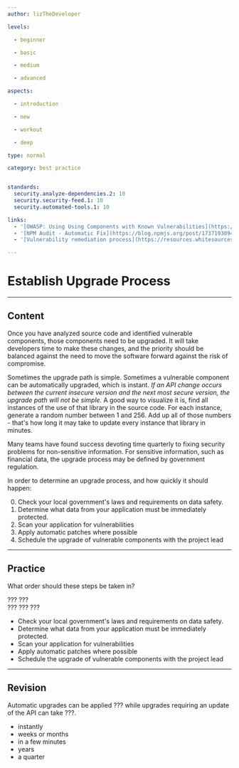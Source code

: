 ```yaml
---
author: lizTheDeveloper

levels:

  - beginner

  - basic

  - medium

  - advanced

aspects:

  - introduction

  - new

  - workout

  - deep

type: normal

category: best practice


standards:
  security.analyze-dependencies.2: 10
  security.security-feed.1: 10
  security.automated-tools.1: 10

links:
  - '[OWASP: Using Using Components with Known Vulnerabilities](https://www.owasp.org/index.php/Top_10-2017_A9-Using_Components_with_Known_Vulnerabilities)'
  - '[NPM Audit - Automatic Fix](https://blog.npmjs.org/post/173719309445/npm-audit-identify-and-fix-insecure)'
  - '[Vulnerability remediation process](https://resources.whitesourcesoftware.com/blog-whitesource/3-essential-steps-for-your-vulnerability-remediation-process)'

---
```


# Establish Upgrade Process

---
## Content

Once you have analyzed source code and identified vulnerable components, those components need to be upgraded. It will take developers time to make these changes, and the priority should be balanced against the need to move the software forward against the risk of compromise.

Sometimes the upgrade path is simple. Sometimes a vulnerable component can be automatically upgraded, which is instant. _If an API change occurs between the current insecure version and the next most secure version, the upgrade path will not be simple._ A good way to visualize it is, find all instances of the use of that library in the source code. For each instance, generate a random number between 1 and 256. Add up all of those numbers - that's how long it may take to update every instance that library in minutes.

Many teams have found success devoting time quarterly to fixing security problems for non-sensitive information. For sensitive information, such as financial data, the upgrade process may be defined by government regulation.

In order to determine an upgrade process, and how quickly it should happen:

0. Check your local government's laws and requirements on data safety.
1. Determine what data from your application must be immediately protected.  
2. Scan your application for vulnerabilities
3. Apply automatic patches where possible
4. Schedule the upgrade of vulnerable components with the project lead
 
---
## Practice

What order should these steps be taken in?

???
???  
???
???
???

* Check your local government's laws and requirements on data safety.
* Determine what data from your application must be immediately protected.
* Scan your application for vulnerabilities
* Apply automatic patches where possible
* Schedule the upgrade of vulnerable components with the project lead

---
## Revision

Automatic upgrades can be applied ??? while upgrades requiring an update of the API can take ???.

* instantly
* weeks or months
* in a few minutes
* years
* a quarter
